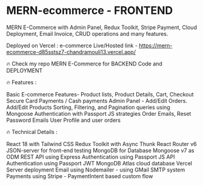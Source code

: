 # MERN-ecommerce - FRONTEND 
MERN E-Commerce with Admin Panel, Redux Toolkit, Stripe Payment, Cloud Deployment, Email Invoice, CRUD operations and many features.

Deployed on Vercel :
e-commerce Live/Hosted link - https://mern-ecommerce-d85sstsz7-chandramouli13.vercel.app/

🔥 Check my repo MERN E-Commerce for BACKEND Code and DEPLOYMENT

🔥 Features :

Basic E-commerce Features- Product lists, Product Details, Cart, Checkout
Secure Card Payments / Cash payments
Admin Panel - Add/Edit Orders. Add/Edit Products
Sorting, Filtering, and Pagination queries using Mongoose
Authentication with Passport JS strategies
Order Emails, Reset Password Emails
User Profile and user orders

🔥 Technical Details :

React 18 with Tailwind CSS
Redux Toolkit with Async Thunk
React Router v6
JSON-server for front-end testing
MongoDB for Database
Mongoose v7 as ODM
REST API using Express
Authentication using Passport JS
API Authentication using Passport JWT
MongoDB Atlas cloud database
Vercel Server deployment
Email using Nodemailer - using GMail SMTP system
Payments using Stripe - PaymentIntent based custom flow
